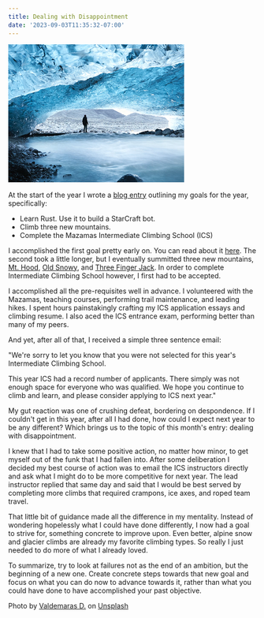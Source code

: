 ```yaml
---
title: Dealing with Disappointment
date: '2023-09-03T11:35:32-07:00'
---
```

![Disappointment](/assets/images/disappointment.png)

At the start of the year I wrote a [blog entry](https://jjmtaylor.com/post/2023-resolutions/) outlining my goals for the year, specifically:

* Learn Rust. Use it to build a StarCraft bot.
* Climb three new mountains.
* Complete the Mazamas Intermediate Climbing School (ICS)

I accomplished the first goal pretty early on.  You can read about it [here](https://jjmtaylor.com/post/starcraft-rust-bot/).  The second took a little longer, but I eventually summitted three new mountains, [Mt. Hood](https://www.fs.usda.gov/mthood), [Old Snowy](https://www.wta.org/go-hiking/hikes/old-snowy-mountain-elk-pass), and [Three Finger Jack](https://www.alltrails.com/trail/us/oregon/three-fingered-jack-via-pacific-crest-trail). In order to complete Intermediate Climbing School however, I first had to be accepted.

I accomplished all the pre-requisites well in advance.  I volunteered with the Mazamas, teaching courses, performing trail maintenance, and leading hikes. I spent hours painstakingly crafting my ICS application essays and climbing resume. I also aced the ICS entrance exam, performing better than many of my peers.  

And yet, after all of that, I received a simple three sentence email:

"We're sorry to let you know that you were not selected for this year's Intermediate Climbing School.



This year ICS had a record number of applicants. There simply was not enough space for everyone who was qualified. We hope you continue to climb and learn, and please consider applying to ICS next year."

My gut reaction was one of crushing defeat, bordering on despondence.  If I couldn't get in this year, after all I had done, how could I expect next year to be any different? Which brings us to the topic of this month's entry: dealing with disappointment.

I knew that I had to take some positive action, no matter how minor, to get myself out of the funk that I had fallen into.  After some deliberation I decided my best course of action was to email the ICS instructors directly and ask what I might do to be more competitive for next year.  The lead instructor replied that same day and said that I would be best served by completing more climbs that required crampons, ice axes, and roped team travel.  

That little bit of guidance made all the difference in my mentality.  Instead of wondering hopelessly what I could have done differently, I now had a goal to strive for, something concrete to improve upon.  Even better, alpine snow and glacier climbs are already my favorite climbing types.  So really I just needed to do more of what I already loved.  

To summarize, try to look at failures not as the end of an ambition, but the beginning of a new one.  Create concrete steps towards that new goal and focus on what you can do now to advance towards it, rather than what you could have done to have accomplished your past objective.

Photo by <a href="https://unsplash.com/@deko_photo4?utm_source=unsplash&utm_medium=referral&utm_content=creditCopyText">Valdemaras D.</a> on <a href="https://unsplash.com/photos/yAXv5bgFGQ8?utm_source=unsplash&utm_medium=referral&utm_content=creditCopyText">Unsplash</a>
